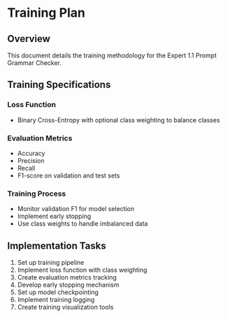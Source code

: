 # Training Plan

## Overview
This document details the training methodology for the Expert 1.1 Prompt Grammar Checker.

## Training Specifications

### Loss Function
- Binary Cross-Entropy with optional class weighting to balance classes

### Evaluation Metrics
- Accuracy
- Precision
- Recall
- F1-score on validation and test sets

### Training Process
- Monitor validation F1 for model selection
- Implement early stopping
- Use class weights to handle imbalanced data

## Implementation Tasks
1. Set up training pipeline
2. Implement loss function with class weighting
3. Create evaluation metrics tracking
4. Develop early stopping mechanism
5. Set up model checkpointing
6. Implement training logging
7. Create training visualization tools 